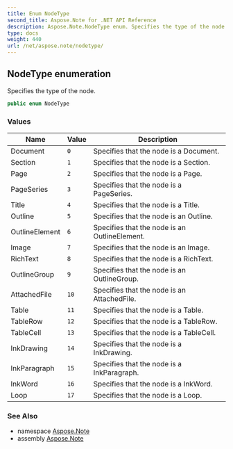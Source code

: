 ```yaml
---
title: Enum NodeType
second_title: Aspose.Note for .NET API Reference
description: Aspose.Note.NodeType enum. Specifies the type of the node
type: docs
weight: 440
url: /net/aspose.note/nodetype/
---
```

## NodeType enumeration

Specifies the type of the node.

```csharp
public enum NodeType
```

### Values

| Name | Value | Description |
| --- | --- | --- |
| Document | `0` | Specifies that the node is a Document. |
| Section | `1` | Specifies that the node is a Section. |
| Page | `2` | Specifies that the node is a Page. |
| PageSeries | `3` | Specifies that the node is a PageSeries. |
| Title | `4` | Specifies that the node is a Title. |
| Outline | `5` | Specifies that the node is an Outline. |
| OutlineElement | `6` | Specifies that the node is an OutlineElement. |
| Image | `7` | Specifies that the node is an Image. |
| RichText | `8` | Specifies that the node is a RichText. |
| OutlineGroup | `9` | Specifies that the node is an OutlineGroup. |
| AttachedFile | `10` | Specifies that the node is an AttachedFile. |
| Table | `11` | Specifies that the node is a Table. |
| TableRow | `12` | Specifies that the node is a TableRow. |
| TableCell | `13` | Specifies that the node is a TableCell. |
| InkDrawing | `14` | Specifies that the node is a InkDrawing. |
| InkParagraph | `15` | Specifies that the node is a InkParagraph. |
| InkWord | `16` | Specifies that the node is a InkWord. |
| Loop | `17` | Specifies that the node is a Loop. |

### See Also

* namespace [Aspose.Note](../../aspose.note/)
* assembly [Aspose.Note](../../)


